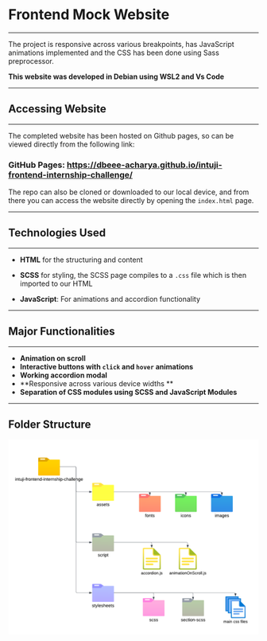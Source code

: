 # Frontend Mock Website 

<hr>

The project is responsive across various breakpoints, has JavaScript animations implemented and the CSS has been done using Sass preprocessor. 

**This website was developed in Debian using WSL2 and Vs Code**

<hr>

## Accessing Website

<hr>

The completed website has been hosted on Github pages, so can be viewed directly from the following link:
### GitHub Pages:  https://dbeee-acharya.github.io/intuji-frontend-internship-challenge/

The repo can also be cloned or downloaded to our local device, and from there you can access the website directly by opening the `index.html` page.

<hr>

## Technologies Used

<hr>

- **HTML** for the structuring and content 

- **SCSS** for styling, the SCSS page compiles to a `.css` file which is then imported to our HTML

- **JavaScript**: For animations and accordion functionality

<hr>

## Major Functionalities

<hr>

- **Animation on scroll**
- **Interactive buttons with `click` and `hover` animations**
- **Working accordion modal**
- **Responsive across various device widths **
- **Separation of CSS modules using SCSS and JavaScript Modules**

<hr>

## Folder Structure 

<img src="folder-sctructure.png">
